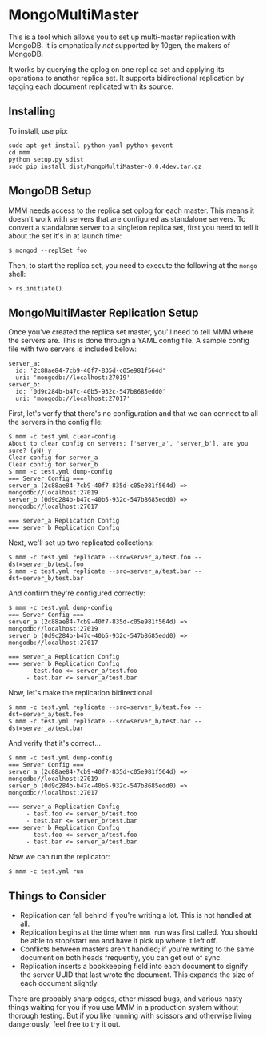 # MongoMultiMaster

This is a tool which allows you to set up multi-master replication with
MongoDB. It is emphatically *not* supported by 10gen, the makers of MongoDB.

It works by querying the oplog on one replica set and applying its operations to
another replica set. It supports bidirectional replication by tagging each
document replicated with its source.

## Installing

To install, use pip:

	sudo apt-get install python-yaml python-gevent
	cd mmm
	python setup.py sdist
    sudo pip install dist/MongoMultiMaster-0.0.4dev.tar.gz
    
## MongoDB Setup

MMM needs access to the replica set oplog for each master. This means it doesn't
work with servers that are configured as standalone servers. To convert a
standalone server to a singleton replica set, first you need to tell it about the
set it's in at launch time:

~~~~
$ mongod --replSet foo
~~~~

Then, to start the replica set, you need to execute the following at the `mongo`
shell:

~~~~
> rs.initiate()
~~~~

## MongoMultiMaster Replication Setup

Once you've created the replica set master, you'll need to tell MMM where the
servers are. This is done through a YAML config file. A sample config file with
two servers is included below:

~~~~
server_a:
  id: '2c88ae84-7cb9-40f7-835d-c05e981f564d'
  uri: 'mongodb://localhost:27019'
server_b:
  id: '0d9c284b-b47c-40b5-932c-547b8685edd0'
  uri: 'mongodb://localhost:27017'
~~~~

First, let's verify that there's no configuration and that we can connect to all
the servers in the config file:

~~~~
$ mmm -c test.yml clear-config
About to clear config on servers: ['server_a', 'server_b'], are you sure? (yN) y
Clear config for server_a
Clear config for server_b
$ mmm -c test.yml dump-config
=== Server Config ===
server_a (2c88ae84-7cb9-40f7-835d-c05e981f564d) => mongodb://localhost:27019
server_b (0d9c284b-b47c-40b5-932c-547b8685edd0) => mongodb://localhost:27017

=== server_a Replication Config
=== server_b Replication Config

~~~~

Next, we'll set up two replicated collections:

~~~~
$ mmm -c test.yml replicate --src=server_a/test.foo --dst=server_b/test.foo
$ mmm -c test.yml replicate --src=server_a/test.bar --dst=server_b/test.bar
~~~~

And confirm they're configured correctly:

~~~~
$ mmm -c test.yml dump-config
=== Server Config ===
server_a (2c88ae84-7cb9-40f7-835d-c05e981f564d) => mongodb://localhost:27019
server_b (0d9c284b-b47c-40b5-932c-547b8685edd0) => mongodb://localhost:27017

=== server_a Replication Config
=== server_b Replication Config
     - test.foo <= server_a/test.foo
     - test.bar <= server_a/test.bar
~~~~

Now, let's make the replication bidirectional:

~~~~
$ mmm -c test.yml replicate --src=server_b/test.foo --dst=server_a/test.foo
$ mmm -c test.yml replicate --src=server_b/test.bar --dst=server_a/test.bar
~~~~

And verify that it's correct...

~~~~
$ mmm -c test.yml dump-config
=== Server Config ===
server_a (2c88ae84-7cb9-40f7-835d-c05e981f564d) => mongodb://localhost:27019
server_b (0d9c284b-b47c-40b5-932c-547b8685edd0) => mongodb://localhost:27017

=== server_a Replication Config
     - test.foo <= server_b/test.foo
     - test.bar <= server_b/test.bar
=== server_b Replication Config
     - test.foo <= server_a/test.foo
     - test.bar <= server_a/test.bar
~~~~

Now we can run the replicator:

~~~~
$ mmm -c test.yml run
~~~~

## Things to Consider

- Replication can fall behind if you're writing a lot. This is not handled at
  all.
- Replication begins at the time when `mmm run` was first called. You should be
  able to stop/start `mmm` and have it pick up where it left off.
- Conflicts between masters aren't handled; if you're writing to the same
  document on both heads frequently, you can get out of sync.
- Replication inserts a bookkeeping field into each document to signify the
  server UUID that last wrote the document. This expands the size of each
  document slightly.


There are probably sharp edges, other missed bugs, and various nasty things
waiting for you if you use MMM in a production system without thorough
testing. But if you like running with scissors and otherwise living dangerously,
feel free to try it out.
